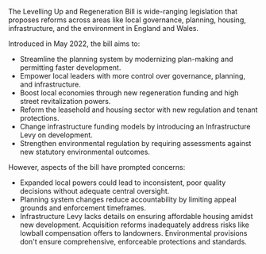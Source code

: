 The Levelling Up and Regeneration Bill is wide-ranging legislation that proposes reforms across areas like local governance, planning, housing, infrastructure, and the environment in England and Wales.

Introduced in May 2022, the bill aims to:

 * Streamline the planning system by modernizing plan-making and permitting faster development.
 * Empower local leaders with more control over governance, planning, and infrastructure.
 * Boost local economies through new regeneration funding and high street revitalization powers.
 * Reform the leasehold and housing sector with new regulation and tenant protections.
 * Change infrastructure funding models by introducing an Infrastructure Levy on development.
 * Strengthen environmental regulation by requiring assessments against new statutory environmental outcomes.

However, aspects of the bill have prompted concerns:

 * Expanded local powers could lead to inconsistent, poor quality decisions without adequate central oversight.
 * Planning system changes reduce accountability by limiting appeal grounds and enforcement timeframes.
 * Infrastructure Levy lacks details on ensuring affordable housing amidst new development.
Acquisition reforms inadequately address risks like lowball compensation offers to landowners.
Environmental provisions don't ensure comprehensive, enforceable protections and standards.